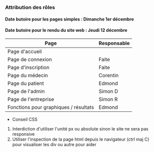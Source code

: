 ### Attribution des rôles

#### Date butoire pour les pages simples : **Dimanche 1er décembre**
#### Date butoire pour le rendu du site web : **Jeudi 12 décembre**
| Page                        | Responsable |
|-----------------------------|-------------|
| Page d'accueil              |             |
| Page de connexion           | Faite       |
| Page d'inscription          | Faite       |
| Page du médecin             | Corentin    |
| Page du patient             | Edmond      |
| Page de l'admin             | Simon D     |
| Page de l'entreprise        | Simon R     |
| Fonctions pour graphiques / résultats | Edmond      |


- Conseil CSS
1. Interdiction d'utiliser l'unité px ou absolute sinon le site ne sera pas responsive
2. Utiliser l'inspection de la page html depuis le navigateur (ctrl maj C) pour visualiser les div ou autre pour aider